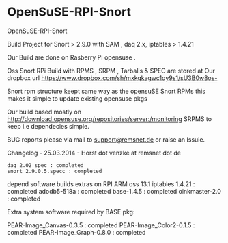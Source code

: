OpenSuSE-RPI-Snort
==================

OpenSuSE-RPI-Snort


Build Project for Snort > 2.9.0 with SAM , daq 2.x, iptables > 1.4.21 

Our Build are done on Rasberry PI opensuse .

Oss Snort RPi Build with  RPMS , SRPM , Tarballs & SPEC are stored
at Our dropbox url https://www.dropbox.com/sh/mxkqkagwc1qy9s1/sU3B0w8os-

Snort  rpm structure keept same way as the opensuSE Snort RPMs this makes it simple to update existing opensuse pkgs

Our build based mostly on http://download.opensuse.org/repositories/server:/monitoring SRPMS to keep i.e dependecies simple.

BUG reports please via mail to support@remsnet.de or raise an Issuie.

Changelog - 25.03.2014 - Horst dot venzke at remsnet dot de

    daq 2.02 spec : completed
    snort 2.9.0.5.specc : completed
 

depend software builds extras on RPI ARM oss 13.1
 iptables 1.4.21 : completed
 adodb5-518a     : completed
 base-1.4.5      : completed
 oinkmaster-2.0  : completed

Extra system software required by BASE pkg:

 PEAR-Image_Canvas-0.3.5 : completed
 PEAR-Image_Color2-0.1.5 : completed
 PEAR-Image_Graph-0.8.0  : completed
 
 
